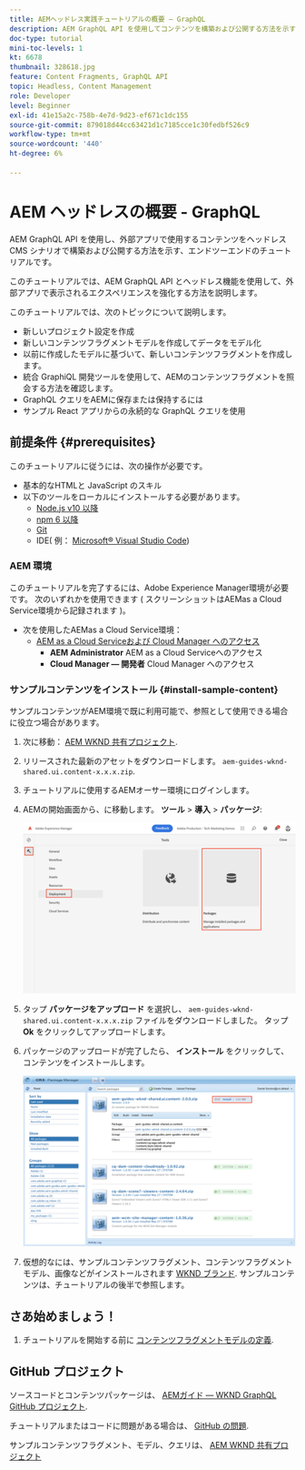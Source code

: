 ```yaml
---
title: AEMヘッドレス実践チュートリアルの概要 — GraphQL
description: AEM GraphQL API を使用してコンテンツを構築および公開する方法を示す、エンドツーエンドのチュートリアルです。
doc-type: tutorial
mini-toc-levels: 1
kt: 6678
thumbnail: 328618.jpg
feature: Content Fragments, GraphQL API
topic: Headless, Content Management
role: Developer
level: Beginner
exl-id: 41e15a2c-758b-4e7d-9d23-ef671c1dc155
source-git-commit: 879018d44cc63421d1c7185cce1c30fedbf526c9
workflow-type: tm+mt
source-wordcount: '440'
ht-degree: 6%

---
```


# AEM ヘッドレスの概要 - GraphQL

AEM GraphQL API を使用し、外部アプリで使用するコンテンツをヘッドレス CMS シナリオで構築および公開する方法を示す、エンドツーエンドのチュートリアルです。

このチュートリアルでは、AEM GraphQL API とヘッドレス機能を使用して、外部アプリで表示されるエクスペリエンスを強化する方法を説明します。

このチュートリアルでは、次のトピックについて説明します。

* 新しいプロジェクト設定を作成
* 新しいコンテンツフラグメントモデルを作成してデータをモデル化
* 以前に作成したモデルに基づいて、新しいコンテンツフラグメントを作成します。
* 統合 GraphiQL 開発ツールを使用して、AEMのコンテンツフラグメントを照会する方法を確認します。
* GraphQL クエリをAEMに保存または保持するには
* サンプル React アプリからの永続的な GraphQL クエリを使用


## 前提条件 {#prerequisites}

このチュートリアルに従うには、次の操作が必要です。

* 基本的なHTMLと JavaScript のスキル
* 以下のツールをローカルにインストールする必要があります。
   * [Node.js v10 以降](https://nodejs.org/ja/)
   * [npm 6 以降](https://www.npmjs.com/)
   * [Git](https://git-scm.com/)
   * IDE( 例： [Microsoft® Visual Studio Code](https://code.visualstudio.com/))

### AEM 環境

このチュートリアルを完了するには、Adobe Experience Manager環境が必要です。 次のいずれかを使用できます ( スクリーンショットはAEMas a Cloud Service環境から記録されます )。

* 次を使用したAEMas a Cloud Service環境：
   * [AEM as a Cloud Serviceおよび Cloud Manager へのアクセス](/help/cloud-service/accessing/overview.md)
      * **AEM Administrator** AEM as a Cloud Serviceへのアクセス
      * **Cloud Manager — 開発者** Cloud Manager へのアクセス

### サンプルコンテンツをインストール {#install-sample-content}

サンプルコンテンツがAEM環境で既に利用可能で、参照として使用できる場合に役立つ場合があります。

1. 次に移動： [AEM WKND 共有プロジェクト](https://github.com/adobe/aem-guides-wknd-shared/releases).
1. リリースされた最新のアセットをダウンロードします。 `aem-guides-wknd-shared.ui.content-x.x.x.zip`.
1. チュートリアルに使用するAEMオーサー環境にログインします。
1. AEMの開始画面から、に移動します。 **ツール** > **導入** > **パッケージ**:

   ![パッケージマネージャーの操作](assets/overview/navigate-package-manager.png)

1. タップ **パッケージをアップロード** を選択し、 `aem-guides-wknd-shared.ui.content-x.x.x.zip` ファイルをダウンロードしました。 タップ **Ok** をクリックしてアップロードします。
1. パッケージのアップロードが完了したら、 **インストール** をクリックして、コンテンツをインストールします。

   ![サンプルコンテンツパッケージのインストール](assets/overview/install-sample-content-package.png)

1. 仮想的なには、サンプルコンテンツフラグメント、コンテンツフラグメントモデル、画像などがインストールされます [WKND ブランド](https://wknd.site/). サンプルコンテンツは、チュートリアルの後半で参照します。

## さあ始めましょう！

1. チュートリアルを開始する前に [コンテンツフラグメントモデルの定義](content-fragment-models.md).

## GitHub プロジェクト

ソースコードとコンテンツパッケージは、 [AEMガイド — WKND GraphQL GitHub プロジェクト](https://github.com/adobe/aem-guides-wknd-graphql).

チュートリアルまたはコードに問題がある場合は、 [GitHub の問題](https://github.com/adobe/aem-guides-wknd-graphql/issues).

サンプルコンテンツフラグメント、モデル、クエリは、 [AEM WKND 共有プロジェクト](https://github.com/adobe/aem-guides-wknd-shared)
